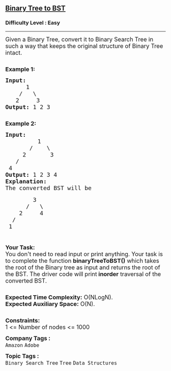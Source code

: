 <h2><a href="https://practice.geeksforgeeks.org/problems/binary-tree-to-bst/1?page=1&difficulty[]=-2&difficulty[]=-1&difficulty[]=0&category[]=Binary%20Search%20Tree&sortBy=submissions">Binary Tree to BST</a></h2><h3>Difficulty Level : Easy</h3><hr><div class="problems_problem_content__Xm_eO"><p><span style="font-size:18px">Given a Binary Tree, convert it to Binary Search Tree in such a way that keeps the original structure of Binary Tree intact.</span><br>
&nbsp;</p>

<p><span style="font-size:18px"><strong>Example 1:</strong></span></p>

<pre><span style="font-size:18px"><strong>Input:
&nbsp;     </strong>1
&nbsp;   /   \
<strong>   </strong>2     3<strong>
Output: </strong>1 2 3</span>
</pre>

<p><br>
<span style="font-size:18px"><strong>Example 2:</strong></span></p>

<pre><span style="font-size:18px"><strong>Input:
</strong>    </span>   <span style="font-size:18px">   1
       /    \
     2       3
   /        
 4       </span><span style="font-size:18px"><strong>
Output: </strong>1 2 3 4<strong>
Explanation:
</strong>The converted BST will be</span>

<span style="font-size:18px">        3
      /   \
    2     4
  /
 1</span>
</pre>

<p>&nbsp;</p>

<p><span style="font-size:18px"><strong>Your Task:</strong><br>
You don't need to read input or print anything. Your task is to complete the function <strong>binaryTreeToBST()</strong>&nbsp;which takes the root of the Binary tree as input and returns the root of the BST. The driver code will print<strong> inorder</strong> traversal of the converted BST.</span></p>

<p><br>
<span style="font-size:18px"><strong>Expected Time Complexity:</strong>&nbsp;O(NLogN).<br>
<strong>Expected Auxiliary Space:</strong>&nbsp;O(N).</span></p>

<p><br>
<span style="font-size:18px"><strong>Constraints:</strong><br>
1 &lt;= Number of nodes &lt;= 1000</span></p>
</div><p><span style=font-size:18px><strong>Company Tags : </strong><br><code>Amazon</code>&nbsp;<code>Adobe</code>&nbsp;<br><p><span style=font-size:18px><strong>Topic Tags : </strong><br><code>Binary Search Tree</code>&nbsp;<code>Tree</code>&nbsp;<code>Data Structures</code>&nbsp;